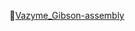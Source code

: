 🌟[Vazyme_Gibson-assembly](https://v1.cecdn.yun300.cn/site_1807300040%2FC115-%E8%AF%B4%E6%98%8E%E4%B9%A6V10.1.pdf)
